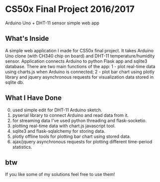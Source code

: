 # CS50x Final Project 2016/2017
Arduino Uno + DHT-11 sensor simple web app
## What's Inside
A simple web application I made for CS50x final project.
It takes Arduino Uno clone (with CH340 chip on board) and DHT-11 temperature/humidity sensor.
Application connects Arduino to python Flask app and sqlite3 database.
There are two main functions of the app: 1 - plot real-time data using charts.js when Arduino is connected;
2 - plot bar chart using plotly library and jquery asynchronous requests for visualization data stored in sqlite db.
## What I Have Done
0. used simple edit for DHT-11 Arduino sketch.
1. pyserial library to connect Arduino and read data from it.
2. for streaming data I've used python threading and flask-socketio.
3. plotting real-time data with chart.js javascript tool.
4. sqlite3 and flask-sqlalchemy for storing data.
5. plotly offline tools for plotting bar chart using stored data.
6. ajax/jquery asynchronous requests for plotting different time-period statistics.
## btw
If you like some of my solutions feel free to use them!
